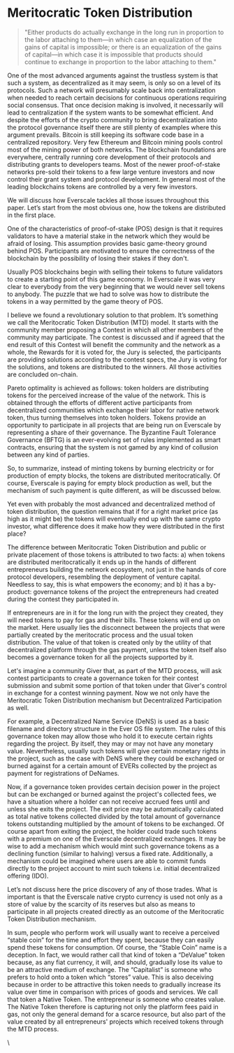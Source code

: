 # Meritocratic Token Distribution

> "Either products do actually exchange in the long run in proportion to the labor attaching to them—in which case an equalization of the gains of capital is impossible; or there is an equalization of the gains of capital—in which case it is impossible that products should continue to exchange in proportion to the labor attaching to them."



One of the most advanced arguments against the trustless system is that such a system, as decentralized as it may seem, is only so on a level of its protocols. Such a network will presumably scale back into centralization when needed to reach certain decisions for continuous operations requiring social consensus. That once decision making is involved, it necessarily will lead to centralization if the system wants to be somewhat efficient. And despite the efforts of the crypto community to bring decentralization into the protocol governance itself there are still plenty of examples where this argument prevails. Bitcoin is still keeping its software code base in a centralized repository. Very few Ethereum and Bitcoin mining pools control most of the mining power of both networks. The blockchain foundations are everywhere, centrally running core development of their protocols and distributing grants to developers teams. Most of the newer proof-of-stake networks pre-sold their tokens to a few large venture investors and now control their grant system and protocol development. In general most of the leading blockchains tokens are controlled by a very few investors.&#x20;

We will discuss how Everscale tackles all those issues throughout this paper. Let’s start from the most obvious one, how the tokens are distributed in the first place.

One of the characteristics of proof-of-stake (POS) design is that it requires validators to have a  material stake in the network which they would be afraid of losing. This assumption provides  basic game-theory ground behind POS. Participants are motivated to ensure the correctness of the blockchain by the possibility of losing their stakes if they don't.

Usually POS blockchains begin with selling their tokens to future validators to create a starting point of this game economy. In Everscale it was very clear to everybody from the very beginning that we would never sell tokens to anybody. The puzzle that we had to solve was how to distribute the tokens in a way permitted by the game theory of POS.

I believe we found a revolutionary solution to that problem. It’s something we call the Meritocratic Token Distribution (MTD) model. It starts with the community member proposing a Contest in which all other members of the community may participate. The contest is discussed and if agreed that the end result of this Contest will benefit the community and the network as a whole, the Rewards for it is voted for, the Jury is selected, the participants are providing solutions according to the contest specs, the Jury is voting for the solutions, and tokens are distributed to the winners. All those activities are concluded on-chain.

Pareto optimality is achieved as follows: token holders are distributing tokens for the perceived increase of the value of the network. This is obtained through the efforts of different active participants from decentralized communities which exchange their labor for native network token, thus turning themselves into token holders. Tokens provide an opportunity to participate in all projects that are being run on Everscale by  representing a share of their governance. The Byzantine Fault Tolerance Governance (BFTG) is an ever-evolving set of rules implemented as smart contracts, ensuring that the system is not gamed by any kind of collusion between any kind of parties.

So, to summarize, instead of minting tokens by burning electricity or for production of empty blocks, the tokens are distributed meritocratically. Of course, Everscale is paying for empty block production as well, but the mechanism of such payment is quite different, as will be discussed below.

Yet even with probably the most advanced and decentralized method of token distribution, the question remains that if for a right market price (as high as it might be) the tokens will eventually end up with the same crypto investor, what difference does it make how they were distributed in the first place?

The difference between Meritocratic Token Distribution and public or private placement of those tokens is attributed to two facts: a) when tokens are distributed meritocratically it ends up in the hands of different entrepreneurs building the network ecosystem, not just in the hands of core protocol developers, resembling the deployment of venture capital. Needless to say, this is what empowers the economy; and  b) it has a by-product: governance tokens of the project the entrepreneurs had created during the contest they participated in.

If entrepreneurs are in it for the long run with the project they created, they will need tokens to pay for gas and their bills. These tokens will end up on the market. Here usually lies the disconnect between the projects that were partially created by the meritocratic process and the usual token distribution. The value of that token is created only by the utility of that decentralized platform through the gas payment, unless the token itself also becomes a governance token for all the projects supported by it.

Let's imagine a community Giver that, as part of the MTD process, will ask contest participants to create a governance token for their contest submission and submit some portion of that token under that Giver's control in exchange for a contest winning payment. Now we not only have the Meritocratic Token Distribution mechanism but Decentralized Participation as well.

For example, a Decentralized Name Service (DeNS) is used as a basic filename and directory structure in the Ever OS file system. The rules of this governance token may allow those who hold it to execute certain rights regarding the project. By itself, they may or may not have any monetary value. Nevertheless, usually such tokens will give certain monetary rights in the project, such as the case with DeNS where they could be exchanged or burned against for a certain amount of EVERs collected by the project as payment for registrations of DeNames.&#x20;

Now, if a governance token provides certain decision power in the project but can be exchanged or burned against the project's collected fees, we have a situation where a holder can not receive accrued fees until and unless she exits the project. The exit price may be automatically calculated as total native tokens collected divided by the total amount of governance tokens outstanding multiplied by the amount of tokens to be exchanged. Of course apart from exiting the project, the holder could trade such tokens with a premium on one of the Everscale decentralized exchanges. It may be wise to add a mechanism which would mint such governance tokens as a declining function (similar to halving) versus a fixed rate. Additionally, a mechanism could be imagined where  users are able to commit funds directly to the project account to mint such tokens i.e. initial decentralized offering (IDO).

Let’s not discuss here the price discovery of any of those trades. What is important is that the Everscale native crypto currency is used not only as a store of value by the scarcity of its reserves but also as means to participate in all projects created directly as an outcome of the Meritocratic Token Distribution mechanism.

In sum, people who perform work will usually want to receive a perceived “stable coin” for the time and effort they spent, because they can easily spend these tokens for consumption. Of course, the “Stable Coin” name is a deception. In fact, we would rather call that kind of token a “DeValue” token because, as any fiat currency, it will, and should, gradually lose its value to be an attractive medium of exchange. The “Capitalist” is someone who prefers to hold onto a token which “stores” value. This is also deceiving because in order to be attractive this token needs to gradually increase its value over time in comparison with prices of goods and services. We call that token a Native Token. The entrepreneur is someone who creates value. The Native Token therefore is capturing not only the platform fees paid in gas, not only the general demand for a scarce resource, but also part of the value created by all entrepreneurs' projects which received tokens through the MTD process.

\
